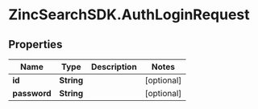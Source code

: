 # ZincSearchSDK.AuthLoginRequest

## Properties

Name | Type | Description | Notes
------------ | ------------- | ------------- | -------------
**id** | **String** |  | [optional] 
**password** | **String** |  | [optional] 


